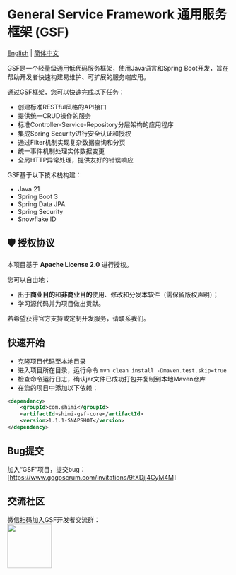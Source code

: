 # General Service Framework 通用服务框架 (GSF)

[English](README.md) | [简体中文](README.zh-CN.md)

GSF是一个轻量级通用低代码服务框架，使用Java语言和Spring Boot开发，旨在帮助开发者快速构建易维护、可扩展的服务端应用。

通过GSF框架，您可以快速完成以下任务：
- 创建标准RESTful风格的API接口
- 提供统一CRUD操作的服务
- 标准Controller-Service-Repository分层架构的应用程序
- 集成Spring Security进行安全认证和授权
- 通过Filter机制实现复杂数据查询和分页
- 统一事件机制处理实体数据变更
- 全局HTTP异常处理，提供友好的错误响应

GSF基于以下技术栈构建：
- Java 21
- Spring Boot 3
- Spring Data JPA
- Spring Security
- Snowflake ID

## 🛡️ 授权协议

本项目基于 **Apache License 2.0** 进行授权。

您可以自由地：

- 出于**商业目的**和**非商业目的**使用、修改和分发本软件（需保留版权声明）；
- 学习源代码并为项目做出贡献。

若希望获得官方支持或定制开发服务，请联系我们。

## 快速开始

- 克隆项目代码至本地目录
- 进入项目所在目录，运行命令 `mvn clean install -Dmaven.test.skip=true`
- 检查命令运行日志，确认jar文件已成功打包并复制到本地Maven仓库
- 在您的项目中添加以下依赖：
```xml
<dependency>
    <groupId>com.shimi</groupId>
    <artifactId>shimi-gsf-core</artifactId>
    <version>1.1.1-SNAPSHOT</version>
</dependency>
```

## Bug提交

加入“GSF”项目，提交bug：[https://www.gogoscrum.com/invitations/9tXDjj4CyM4M]

## 交流社区

微信扫码加入GSF开发者交流群：\
<img src="https://gogoscrum.oss-cn-hangzhou.aliyuncs.com/materials/wechat-qr-gsf-dev-group.png" width="100">